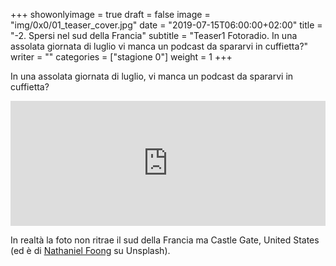+++
showonlyimage = true
draft = false
image = "img/0x0/01_teaser_cover.jpg"
date = "2019-07-15T06:00:00+02:00"
title = "-2. Spersi nel sud della Francia"
subtitle = "Teaser1 Fotoradio. In una assolata giornata di luglio vi manca un podcast da spararvi in cuffietta?"
writer = ""
categories = ["stagione 0"]
weight = 1
+++

In una assolata giornata di luglio, vi manca un podcast da spararvi in cuffietta?
<!--more-->

<iframe src="https://widget.spreaker.com/player?episode_id=18546991&theme=light&playlist=false&playlist-continuous=false&autoplay=false&live-autoplay=false&chapters-image=true&episode_image_position=right&hide-logo=false&hide-likes=false&hide-comments=false&hide-sharing=false&hide-download=true" width="100%" height="200px" frameborder="0"></iframe>

In realtà la foto non ritrae il sud della Francia ma Castle Gate, United States (ed è di <a href="https://unsplash.com/@hoehoeyay">Nathaniel Foong</a> su Unsplash).
